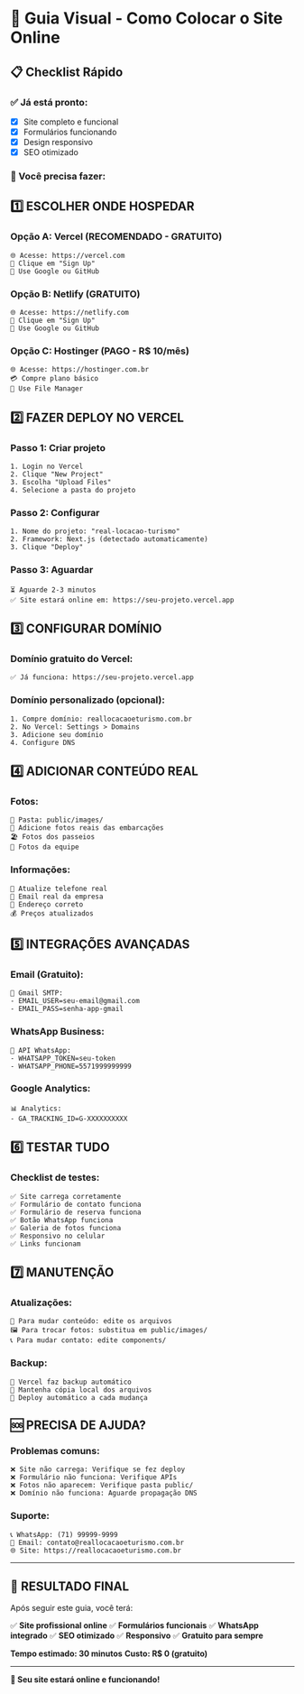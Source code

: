 # 🚀 Guia Visual - Como Colocar o Site Online

## 📋 Checklist Rápido

### ✅ Já está pronto:
- [x] Site completo e funcional
- [x] Formulários funcionando
- [x] Design responsivo
- [x] SEO otimizado

### 🔧 Você precisa fazer:

## 1️⃣ ESCOLHER ONDE HOSPEDAR

### **Opção A: Vercel (RECOMENDADO - GRATUITO)**
```
🌐 Acesse: https://vercel.com
👤 Clique em "Sign Up"
🔗 Use Google ou GitHub
```

### **Opção B: Netlify (GRATUITO)**
```
🌐 Acesse: https://netlify.com
👤 Clique em "Sign Up"
🔗 Use Google ou GitHub
```

### **Opção C: Hostinger (PAGO - R$ 10/mês)**
```
🌐 Acesse: https://hostinger.com.br
💳 Compre plano básico
📁 Use File Manager
```

## 2️⃣ FAZER DEPLOY NO VERCEL

### Passo 1: Criar projeto
```
1. Login no Vercel
2. Clique "New Project"
3. Escolha "Upload Files"
4. Selecione a pasta do projeto
```

### Passo 2: Configurar
```
1. Nome do projeto: "real-locacao-turismo"
2. Framework: Next.js (detectado automaticamente)
3. Clique "Deploy"
```

### Passo 3: Aguardar
```
⏳ Aguarde 2-3 minutos
✅ Site estará online em: https://seu-projeto.vercel.app
```

## 3️⃣ CONFIGURAR DOMÍNIO

### Domínio gratuito do Vercel:
```
✅ Já funciona: https://seu-projeto.vercel.app
```

### Domínio personalizado (opcional):
```
1. Compre domínio: reallocacaoeturismo.com.br
2. No Vercel: Settings > Domains
3. Adicione seu domínio
4. Configure DNS
```

## 4️⃣ ADICIONAR CONTEÚDO REAL

### Fotos:
```
📁 Pasta: public/images/
📸 Adicione fotos reais das embarcações
🏖️ Fotos dos passeios
👥 Fotos da equipe
```

### Informações:
```
📝 Atualize telefone real
📧 Email real da empresa
📍 Endereço correto
💰 Preços atualizados
```

## 5️⃣ INTEGRAÇÕES AVANÇADAS

### Email (Gratuito):
```
📧 Gmail SMTP:
- EMAIL_USER=seu-email@gmail.com
- EMAIL_PASS=senha-app-gmail
```

### WhatsApp Business:
```
📱 API WhatsApp:
- WHATSAPP_TOKEN=seu-token
- WHATSAPP_PHONE=5571999999999
```

### Google Analytics:
```
📊 Analytics:
- GA_TRACKING_ID=G-XXXXXXXXXX
```

## 6️⃣ TESTAR TUDO

### Checklist de testes:
```
✅ Site carrega corretamente
✅ Formulário de contato funciona
✅ Formulário de reserva funciona
✅ Botão WhatsApp funciona
✅ Galeria de fotos funciona
✅ Responsivo no celular
✅ Links funcionam
```

## 7️⃣ MANUTENÇÃO

### Atualizações:
```
📝 Para mudar conteúdo: edite os arquivos
🖼️ Para trocar fotos: substitua em public/images/
📞 Para mudar contato: edite components/
```

### Backup:
```
💾 Vercel faz backup automático
📁 Mantenha cópia local dos arquivos
🔄 Deploy automático a cada mudança
```

## 🆘 PRECISA DE AJUDA?

### Problemas comuns:
```
❌ Site não carrega: Verifique se fez deploy
❌ Formulário não funciona: Verifique APIs
❌ Fotos não aparecem: Verifique pasta public/
❌ Domínio não funciona: Aguarde propagação DNS
```

### Suporte:
```
📞 WhatsApp: (71) 99999-9999
📧 Email: contato@reallocacaoeturismo.com.br
🌐 Site: https://reallocacaoeturismo.com.br
```

---

## 🎯 RESULTADO FINAL

Após seguir este guia, você terá:

✅ **Site profissional online**
✅ **Formulários funcionais**
✅ **WhatsApp integrado**
✅ **SEO otimizado**
✅ **Responsivo**
✅ **Gratuito para sempre**

**Tempo estimado: 30 minutos**
**Custo: R$ 0 (gratuito)**

---

**🚀 Seu site estará online e funcionando!** 